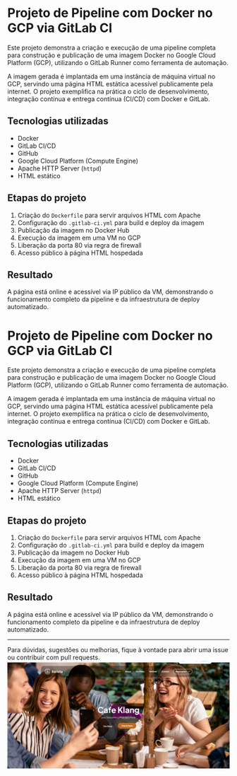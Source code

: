 # Projeto de Pipeline com Docker no GCP via GitLab CI

Este projeto demonstra a criação e execução de uma pipeline completa para construção e publicação de uma imagem Docker no Google Cloud Platform (GCP), utilizando o GitLab Runner como ferramenta de automação.

A imagem gerada é implantada em uma instância de máquina virtual no GCP, servindo uma página HTML estática acessível publicamente pela internet. O projeto exemplifica na prática o ciclo de desenvolvimento, integração contínua e entrega contínua (CI/CD) com Docker e GitLab.

## Tecnologias utilizadas

- Docker
- GitLab CI/CD
- GitHub
- Google Cloud Platform (Compute Engine)
- Apache HTTP Server (`httpd`)
- HTML estático

## Etapas do projeto

1. Criação do `Dockerfile` para servir arquivos HTML com Apache
2. Configuração do `.gitlab-ci.yml` para build e deploy da imagem
3. Publicação da imagem no Docker Hub
4. Execução da imagem em uma VM no GCP
5. Liberação da porta 80 via regra de firewall
6. Acesso público à página HTML hospedada

## Resultado

A página está online e acessível via IP público da VM, demonstrando o funcionamento completo da pipeline e da infraestrutura de deploy automatizado.

# Projeto de Pipeline com Docker no GCP via GitLab CI

Este projeto demonstra a criação e execução de uma pipeline completa para construção e publicação de uma imagem Docker no Google Cloud Platform (GCP), utilizando o GitLab Runner como ferramenta de automação.

A imagem gerada é implantada em uma instância de máquina virtual no GCP, servindo uma página HTML estática acessível publicamente pela internet. O projeto exemplifica na prática o ciclo de desenvolvimento, integração contínua e entrega contínua (CI/CD) com Docker e GitLab.

## Tecnologias utilizadas

- Docker
- GitLab CI/CD
- GitHub
- Google Cloud Platform (Compute Engine)
- Apache HTTP Server (`httpd`)
- HTML estático

## Etapas do projeto

1. Criação do `Dockerfile` para servir arquivos HTML com Apache
2. Configuração do `.gitlab-ci.yml` para build e deploy da imagem
3. Publicação da imagem no Docker Hub
4. Execução da imagem em uma VM no GCP
5. Liberação da porta 80 via regra de firewall
6. Acesso público à página HTML hospedada

## Resultado

A página está online e acessível via IP público da VM, demonstrando o funcionamento completo da pipeline e da infraestrutura de deploy automatizado.

---

Para dúvidas, sugestões ou melhorias, fique à vontade para abrir uma issue ou contribuir com pull requests.
![Cafe Klang](https://github.com/lipenspereira39/projeto_CICD_GCP_RUNNER/blob/main/Cafe%20Klang.png)
